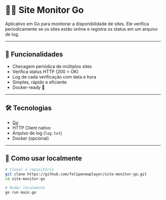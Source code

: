 # 🕵️‍♂️ Site Monitor Go

Aplicativo em Go para monitorar a disponibilidade de sites. Ele verifica periodicamente se os sites estão online e registra os status em um arquivo de log.

---

## 🚀 Funcionalidades

- Checagem periódica de múltiplos sites
- Verifica status HTTP (200 = OK)
- Log de cada verificação com data e hora
- Simples, rápido e eficiente
- Docker-ready 🐳

---

## 🛠️ Tecnologias

- [Go](https://golang.org/)
- HTTP Client nativo
- Arquivo de log (`log.txt`)
- Docker (opcional)

---

## 🧪 Como usar localmente

```bash
# Clonar o repositório
git clone https://github.com/felipenewplayer/site-monitor-go.git
cd site-monitor-go

# Rodar localmente
go run main.go
